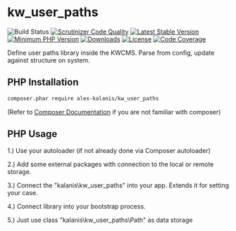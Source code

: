 # kw_user_paths

![Build Status](https://github.com/alex-kalanis/kw_user_paths/actions/workflows/code_checks.yml/badge.svg)
[![Scrutinizer Code Quality](https://scrutinizer-ci.com/g/alex-kalanis/kw_user_paths/badges/quality-score.png?b=master)](https://scrutinizer-ci.com/g/alex-kalanis/kw_user_paths/?branch=master)
[![Latest Stable Version](https://poser.pugx.org/alex-kalanis/kw_user_paths/v/stable.svg?v=1)](https://packagist.org/packages/alex-kalanis/kw_user_paths)
[![Minimum PHP Version](https://img.shields.io/badge/php-%3E%3D%207.4-8892BF.svg)](https://php.net/)
[![Downloads](https://img.shields.io/packagist/dt/alex-kalanis/kw_user_paths.svg?v1)](https://packagist.org/packages/alex-kalanis/kw_user_paths)
[![License](https://poser.pugx.org/alex-kalanis/kw_user_paths/license.svg?v=1)](https://packagist.org/packages/alex-kalanis/kw_user_paths)
[![Code Coverage](https://scrutinizer-ci.com/g/alex-kalanis/kw_user_paths/badges/coverage.png?b=master&v=1)](https://scrutinizer-ci.com/g/alex-kalanis/kw_user_paths/?branch=master)

Define user paths library inside the KWCMS. Parse from config, update against structure on system.

## PHP Installation

```bash
composer.phar require alex-kalanis/kw_user_paths
```

(Refer to [Composer Documentation](https://github.com/composer/composer/blob/master/doc/00-intro.md#introduction) if you are not
familiar with composer)


## PHP Usage

1.) Use your autoloader (if not already done via Composer autoloader)

2.) Add some external packages with connection to the local or remote storage.

3.) Connect the "kalanis\kw_user_paths" into your app. Extends it for setting your case.

4.) Connect library into your bootstrap process.

5.) Just use class "kalanis\kw_user_paths\Path" as data storage
